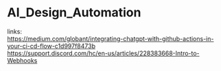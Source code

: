 # AI_Design_Automation
  
  
  
links:  
https://medium.com/globant/integrating-chatgpt-with-github-actions-in-your-ci-cd-flow-c1d997f8473b  
https://support.discord.com/hc/en-us/articles/228383668-Intro-to-Webhooks  
